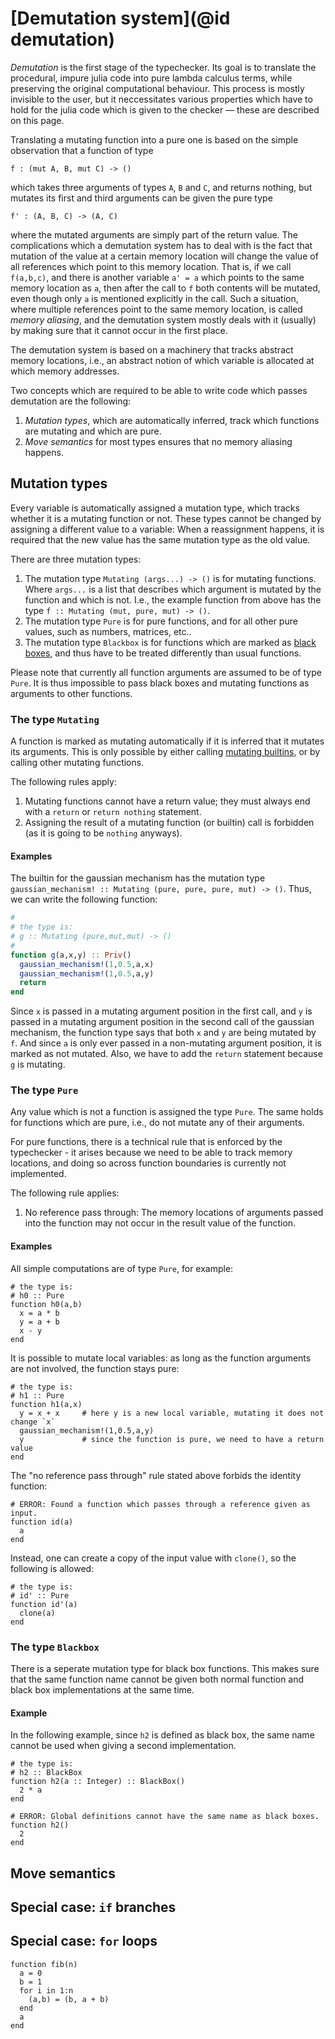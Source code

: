 
# [Demutation system](@id demutation)

*Demutation* is the first stage of the typechecker. Its goal is to translate the procedural, impure julia code into pure lambda calculus terms,
while preserving the original computational behaviour. This process is mostly invisible to the user, but it neccessitates various properties
which have to hold for the julia code which is given to the checker — these are described on this page.

Translating a mutating function into a pure one is based on the simple observation that a function of type
```
f : (mut A, B, mut C) -> ()
```
which takes three arguments of types `A`, `B` and `C`, and returns nothing, but mutates its first and third arguments can be given the pure type
```
f' : (A, B, C) -> (A, C)
```
where the mutated arguments are simply part of the return value. The complications which a demutation system has to deal with
is the fact that mutation of the value at a certain memory location will change the value of all references which point to this memory location.
That is, if we call `f(a,b,c)`, and there is another variable `a' = a` which points to the same memory location as `a`, then after the call to `f` both contents
will be mutated, even though only `a` is mentioned explicitly in the call. Such a situation, where multiple references point to the same memory location, is called
*memory aliasing*, and the demutation system mostly deals with it (usually) by making sure that it cannot occur in the first place.

The demutation system is based on a machinery that tracks abstract memory locations, i.e., an abstract notion of which variable is allocated at which memory addresses.

Two concepts which are required to be able to write code which passes demutation are the following:
 1. *Mutation types*, which are automatically inferred, track which functions are mutating and which are pure.
 2. *Move semantics* for most types ensures that no memory aliasing happens.


## Mutation types
Every variable is automatically assigned a mutation type, which tracks whether it is a mutating function or not. These types cannot be changed by assigning a different value to
a variable: When a reassignment happens, it is required that the new value has the same mutation type as the old value.

There are three mutation types:
1. The mutation type `Mutating (args...) -> ()` is for mutating functions. Where `args...` is a list that describes which argument is mutated by the function and which is not.
   I.e., the example function from above has the type `f :: Mutating (mut, pure, mut) -> ()`.
2. The mutation type `Pure` is for pure functions, and for all other pure values, such as numbers, matrices, etc..
3. The mutation type `Blackbox` is for functions which are marked as [black boxes](@ref), and thus have to be treated differently than usual functions.

Please note that currently all function arguments are assumed to be of type `Pure`. It is thus impossible to pass black boxes and mutating functions as arguments to other functions.

### The type `Mutating`
A function is marked as mutating automatically if it is inferred that it mutates its arguments. This is only possible by either calling [mutating builtins](@ref),
or by calling other mutating functions. 

The following rules apply:
 1. Mutating functions cannot have a return value; they must always end with a `return` or `return nothing` statement.
 2. Assigning the result of a mutating function (or builtin) call is forbidden (as it is going to be `nothing` anyways).

#### Examples
The builtin for the gaussian mechanism has the mutation type `gaussian_mechanism! :: Mutating (pure, pure, pure, mut) -> ()`. Thus, we can write the following function:
```julia
#
# the type is:
# g :: Mutating (pure,mut,mut) -> ()
#
function g(a,x,y) :: Priv()
  gaussian_mechanism!(1,0.5,a,x)
  gaussian_mechanism!(1,0.5,a,y)
  return
end 
```
Since `x` is passed in a mutating argument position in the first call, and `y` is passed in a mutating argument position in the second call of the gaussian mechanism,
the function type says that both `x` and `y` are being mutated by `f`. And since `a` is only ever passed in a non-mutating argument position, it is marked as not mutated.
Also, we have to add the `return` statement because `g` is mutating.
 
### The type `Pure`
Any value which is not a function is assigned the type `Pure`. The same holds for functions which are pure, i.e., do not mutate any of their arguments.

For pure functions, there is a technical rule that is enforced by the typechecker - it arises because we need to be able to track memory locations, and doing so across function boundaries is currently not implemented.

The following rule applies:
 1. No reference pass through: The memory locations of arguments passed into the function may not occur in the result value of the function.
 
#### Examples
All simple computations are of type `Pure`, for example:
```
# the type is:
# h0 :: Pure
function h0(a,b)
  x = a * b
  y = a + b
  x - y
end
```

It is possible to mutate local variables: as long as the function arguments are not involved, the function stays pure:
```
# the type is:
# h1 :: Pure
function h1(a,x)
  y = x + x     # here y is a new local variable, mutating it does not change `x`
  gaussian_mechanism!(1,0.5,a,y)
  y             # since the function is pure, we need to have a return value
end
```

The "no reference pass through" rule stated above forbids the identity function:
```
# ERROR: Found a function which passes through a reference given as input.
function id(a)
  a
end
```

Instead, one can create a copy of the input value with `clone()`, so the following is allowed:
```
# the type is:
# id' :: Pure
function id'(a)
  clone(a)
end
```

### The type `Blackbox`
There is a seperate mutation type for black box functions. This makes sure that the same function name
cannot be given both normal function and black box implementations at the same time.

#### Example
In the following example, since `h2` is defined as black box, the same name cannot be used when giving
a second implementation.
```
# the type is:
# h2 :: BlackBox
function h2(a :: Integer) :: BlackBox()
  2 * a
end

# ERROR: Global definitions cannot have the same name as black boxes.
function h2()
  2
end
```

## Move semantics

## Special case: `if` branches

## Special case: `for` loops

```
function fib(n)
  a = 0
  b = 1
  for i in 1:n
    (a,b) = (b, a + b)
  end
  a
end
```

